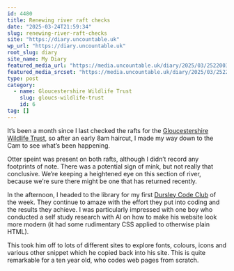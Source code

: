 ```yaml
---
id: 4480
title: Renewing river raft checks
date: "2025-03-24T21:59:34"
slug: renewing-river-raft-checks
site: "https://diary.uncountable.uk"
wp_url: "https://diary.uncountable.uk"
root_slug: diary
site_name: My Diary
featured_media_url: "https://media.uncountable.uk/diary/2025/03/25220035/IMG20250324093129.webp"
featured_media_srcset: "https://media.uncountable.uk/diary/2025/03/25220035/IMG20250324093129-300x154.webp 300w, https://media.uncountable.uk/diary/2025/03/25220035/IMG20250324093129-1024x527.webp 1024w, https://media.uncountable.uk/diary/2025/03/25220035/IMG20250324093129-150x150.webp 150w, https://media.uncountable.uk/diary/2025/03/25220035/IMG20250324093129-640x330.webp 640w, https://media.uncountable.uk/diary/2025/03/25220035/IMG20250324093129.webp 1882w"
type: post
category:
  - name: Gloucestershire Wildlife Trust
    slug: gloucs-wildlife-trust
    id: 6
tag: []
---
```



<p>It&#8217;s been a month since I last checked the rafts for the <a href="https://www.gloucestershirewildlifetrust.co.uk/volunteer">Gloucestershire Wildlife Trust</a>, so after an early 8am haircut, I made my way down to the Cam to see what&#8217;s been happening.</p>



<p>Otter speint was present on both rafts, although I didn&#8217;t record any footprints of note.  There was a potential sign of mink, but not really that conclusive.  We&#8217;re keeping a heightened eye on this section of river, because we&#8217;re sure there might be one that has returned recently.</p>



<p>In the afternoon, I headed to the library for my first <a href="https://www.facebook.com/dursleycodeclub">Dursley Code Club</a> of the week.  They continue to amaze with the effort they put into coding and the results they achieve.  I was particularly impressed with one boy who conducted a self study research with AI on how to make his website look more modern (it had some rudimentary CSS applied to otherwise plain HTML).</p>



<p>This took him off to lots of different sites to explore fonts, colours, icons and various other snippet which he copied back into his site.  This is quite remarkable for a ten year old, who codes web pages from scratch.</p>
